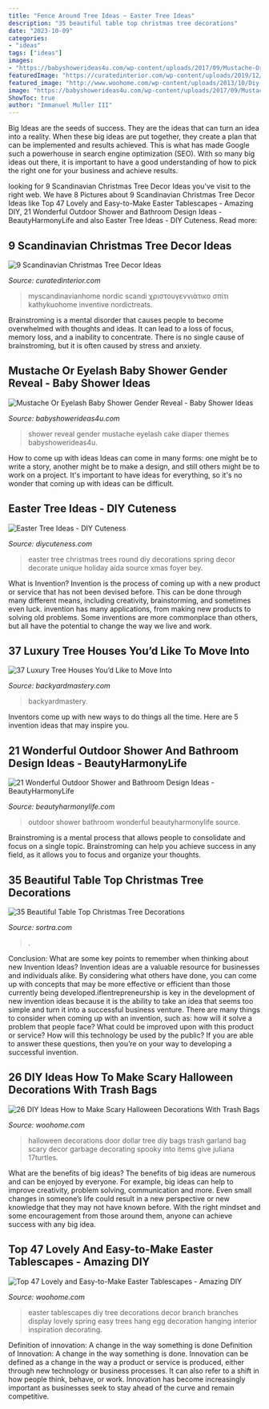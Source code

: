 ```yaml
---
title: "Fence Around Tree Ideas ~ Easter Tree Ideas"
description: "35 beautiful table top christmas tree decorations"
date: "2023-10-09"
categories:
- "ideas"
tags: ["ideas"]
images:
- "https://babyshowerideas4u.com/wp-content/uploads/2017/09/Mustache-Or-Eyelash-Baby-Shower-Gender-Reveal-Diaper-Cake-600x906.jpg"
featuredImage: "https://curatedinterior.com/wp-content/uploads/2019/12/Scandi-Christmas-Tree-Decor-via-myscandinavianhome.jpg"
featured_image: "http://www.woohome.com/wp-content/uploads/2013/10/Diy-Halloween-items-With-Trash-Bags-13-2.jpg"
image: "https://babyshowerideas4u.com/wp-content/uploads/2017/09/Mustache-Or-Eyelash-Baby-Shower-Gender-Reveal-Diaper-Cake-600x906.jpg"
ShowToc: true
author: "Immanuel Muller III"
---
```



Big Ideas are the seeds of success. They are the ideas that can turn an idea into a reality. When these big ideas are put together, they create a plan that can be implemented and results achieved. This is what has made Google such a powerhouse in search engine optimization (SEO). With so many big ideas out there, it is important to have a good understanding of how to pick the right one for your business and achieve results.

	

		
looking for 9 Scandinavian Christmas Tree Decor Ideas you've visit to the right web. We have 8 Pictures about 9 Scandinavian Christmas Tree Decor Ideas like Top 47 Lovely and Easy-to-Make Easter Tablescapes - Amazing DIY, 21 Wonderful Outdoor Shower and Bathroom Design Ideas - BeautyHarmonyLife and also Easter Tree Ideas - DIY Cuteness. Read more:
		
    
## 9 Scandinavian Christmas Tree Decor Ideas

<img loading=lazy src="https://curatedinterior.com/wp-content/uploads/2019/12/Scandi-Christmas-Tree-Decor-via-myscandinavianhome.jpg" onerror="this.onerror=null;this.src='https://tse4.mm.bing.net/th?id=OIP.8pyYWJb_prqxuaeHKr0C5AHaLG&amp;pid=15.1';" alt="9 Scandinavian Christmas Tree Decor Ideas">

_Source: curatedinterior.com_

>myscandinavianhome nordic scandi χριστουγεννιάτικο σπίτι kathykuohome inventive nordictreats. 

	

Brainstroming is a mental disorder that causes people to become overwhelmed with thoughts and ideas. It can lead to a loss of focus, memory loss, and a inability to concentrate. There is no single cause of brainstroming, but it is often caused by stress and anxiety.

    
## Mustache Or Eyelash Baby Shower Gender Reveal - Baby Shower Ideas

<img loading=lazy src="https://babyshowerideas4u.com/wp-content/uploads/2017/09/Mustache-Or-Eyelash-Baby-Shower-Gender-Reveal-Diaper-Cake-600x906.jpg" onerror="this.onerror=null;this.src='https://tse1.mm.bing.net/th?id=OIP.geCe-eog-_arBW3JZApwDAHaLL&amp;pid=15.1';" alt="Mustache Or Eyelash Baby Shower Gender Reveal - Baby Shower Ideas">

_Source: babyshowerideas4u.com_

>shower reveal gender mustache eyelash cake diaper themes babyshowerideas4u. 

	

How to come up with ideas
Ideas can come in many forms: one might be to write a story, another might be to make a design, and still others might be to work on a project. It's important to have ideas for everything, so it's no wonder that coming up with ideas can be difficult.

    
## Easter Tree Ideas - DIY Cuteness

<img loading=lazy src="https://diycuteness.com/wp-content/uploads/2020/01/Easter-Tree-Ideas-5.jpg" onerror="this.onerror=null;this.src='https://tse3.mm.bing.net/th?id=OIP.60jN_iShJKWoXanRV2Av-QHaMj&amp;pid=15.1';" alt="Easter Tree Ideas - DIY Cuteness">

_Source: diycuteness.com_

>easter tree christmas trees round diy decorations spring decor decorate unique holiday aída source xmas foyer bey. 

	

What is Invention?
Invention is the process of coming up with a new product or service that has not been devised before. This can be done through many different means, including creativity, brainstorming, and sometimes even luck. invention has many applications, from making new products to solving old problems. Some inventions are more commonplace than others, but all have the potential to change the way we live and work.

    
## 37 Luxury Tree Houses You’d Like To Move Into

<img loading=lazy src="https://backyardmastery.com/wp-content/uploads/2017/05/29-luxury-tree-houses.jpg" onerror="this.onerror=null;this.src='https://tse1.mm.bing.net/th?id=OIP._G7OglPiUhQbTPUAOx93LwHaLI&amp;pid=15.1';" alt="37 Luxury Tree Houses You’d Like to Move Into">

_Source: backyardmastery.com_

>backyardmastery. 

	

Inventors come up with new ways to do things all the time. Here are 5 invention ideas that may inspire you.

    
## 21 Wonderful Outdoor Shower And Bathroom Design Ideas - BeautyHarmonyLife

<img loading=lazy src="https://beautyharmonylife.com/wp-content/uploads/2013/10/teak22.jpg" onerror="this.onerror=null;this.src='https://tse3.mm.bing.net/th?id=OIP.xNj8KGC6xIVslaysH0xn4AAAAA&amp;pid=15.1';" alt="21 Wonderful Outdoor Shower and Bathroom Design Ideas - BeautyHarmonyLife">

_Source: beautyharmonylife.com_

>outdoor shower bathroom wonderful beautyharmonylife source. 

	

Brainstroming is a mental process that allows people to consolidate and focus on a single topic. Brainstroming can help you achieve success in any field, as it allows you to focus and organize your thoughts.

    
## 35 Beautiful Table Top Christmas Tree Decorations

<img loading=lazy src="https://www.sortra.com/wp-content/uploads/2014/12/tabletop-christmas-tree05.jpg" onerror="this.onerror=null;this.src='https://tse1.mm.bing.net/th?id=OIP.UBoivZHh3A6A26aDGpBFAgHaLm&amp;pid=15.1';" alt="35 Beautiful Table Top Christmas Tree Decorations">

_Source: sortra.com_

>. 

	

Conclusion: What are some key points to remember when thinking about new Invention Ideas?
Invention ideas are a valuable resource for businesses and individuals alike. By considering what others have done, you can come up with concepts that may be more effective or efficient than those currently being developed.iflentrepreneurship is key in the development of new invention ideas because it is the ability to take an idea that seems too simple and turn it into a successful business venture. There are many things to consider when coming up with an invention, such as: how will it solve a problem that people face? What could be improved upon with this product or service? How will this technology be used by the public? If you are able to answer these questions, then you’re on your way to developing a successful invention.

    
## 26 DIY Ideas How To Make Scary Halloween Decorations With Trash Bags

<img loading=lazy src="http://www.woohome.com/wp-content/uploads/2013/10/Diy-Halloween-items-With-Trash-Bags-13-2.jpg" onerror="this.onerror=null;this.src='https://tse4.mm.bing.net/th?id=OIP.FwF6DCu6LgOUUjun6xvCCQHaLH&amp;pid=15.1';" alt="26 DIY Ideas How to Make Scary Halloween Decorations With Trash Bags">

_Source: woohome.com_

>halloween decorations door dollar tree diy bags trash garland bag scary decor garbage decorating spooky into items give juliana 17turtles. 

	

What are the benefits of big ideas?
The benefits of big ideas are numerous and can be enjoyed by everyone. For example, big ideas can help to improve creativity, problem solving, communication and more. Even small changes in someone’s life could result in a new perspective or new knowledge that they may not have known before. With the right mindset and some encouragement from those around them, anyone can achieve success with any big idea.

    
## Top 47 Lovely And Easy-to-Make Easter Tablescapes - Amazing DIY

<img loading=lazy src="http://www.woohome.com/wp-content/uploads/2016/02/tablescapes-for-easter-05.jpg" onerror="this.onerror=null;this.src='https://tse2.mm.bing.net/th?id=OIP.OoIEAnQKh9kWv8UaXlAKAQHaKt&amp;pid=15.1';" alt="Top 47 Lovely and Easy-to-Make Easter Tablescapes - Amazing DIY">

_Source: woohome.com_

>easter tablescapes diy tree decorations decor branch branches display lovely spring easy trees hang egg decoration hanging interior inspiration decorating. 

	

Definition of innovation: A change in the way something is done
Definition of Innovation: A change in the way something is done. Innovation can be defined as a change in the way a product or service is produced, either through new technology or business processes. It can also refer to a shift in how people think, behave, or work. Innovation has become increasingly important as businesses seek to stay ahead of the curve and remain competitive.

